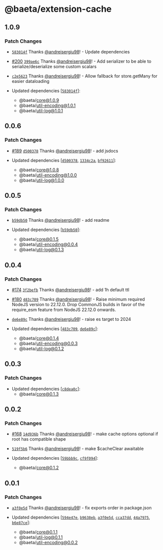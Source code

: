 # @baeta/extension-cache

## 1.0.9

### Patch Changes

- [`583014f`](https://github.com/andreisergiu98/baeta/commit/583014f0bac810b25d9a8226bda2df4c9039f5e3) Thanks [@andreisergiu98](https://github.com/andreisergiu98)! - Update dependencies

- [#200](https://github.com/andreisergiu98/baeta/pull/200) [`399ae6c`](https://github.com/andreisergiu98/baeta/commit/399ae6c285d679c6886ab5181cd72461ee646019) Thanks [@andreisergiu98](https://github.com/andreisergiu98)! - Add serializer to be able to serialize/deserialize some custom scalars

- [`c2e5623`](https://github.com/andreisergiu98/baeta/commit/c2e5623819c1b2b6069ab0663b5c5ad4e09e81b5) Thanks [@andreisergiu98](https://github.com/andreisergiu98)! - Allow fallback for store.getMany for easier dataloading

- Updated dependencies [[`583014f`](https://github.com/andreisergiu98/baeta/commit/583014f0bac810b25d9a8226bda2df4c9039f5e3)]:
  - @baeta/core@1.0.9
  - @baeta/util-encoding@1.0.1
  - @baeta/util-log@1.0.1

## 0.0.6

### Patch Changes

- [#189](https://github.com/andreisergiu98/baeta/pull/189) [`d500378`](https://github.com/andreisergiu98/baeta/commit/d500378198e0a9c48298c4242913bca8ad348228) Thanks [@andreisergiu98](https://github.com/andreisergiu98)! - add jsdocs

- Updated dependencies [[`d500378`](https://github.com/andreisergiu98/baeta/commit/d500378198e0a9c48298c4242913bca8ad348228), [`1334c2a`](https://github.com/andreisergiu98/baeta/commit/1334c2a866676c88f0f3d380b22133d81c4e98bc), [`bf92611`](https://github.com/andreisergiu98/baeta/commit/bf9261183eb05f35a54145671c4c6890a5912a34)]:
  - @baeta/core@1.0.8
  - @baeta/util-encoding@1.0.0
  - @baeta/util-log@1.0.0

## 0.0.5

### Patch Changes

- [`b59db50`](https://github.com/andreisergiu98/baeta/commit/b59db501a83275ab2d964933080e688a3a5d8820) Thanks [@andreisergiu98](https://github.com/andreisergiu98)! - add readme

- Updated dependencies [[`b59db50`](https://github.com/andreisergiu98/baeta/commit/b59db501a83275ab2d964933080e688a3a5d8820)]:
  - @baeta/core@0.1.5
  - @baeta/util-encoding@0.0.4
  - @baeta/util-log@0.1.3

## 0.0.4

### Patch Changes

- [#174](https://github.com/andreisergiu98/baeta/pull/174) [`3f2befb`](https://github.com/andreisergiu98/baeta/commit/3f2befbb4b645e2970727482e970c4e78f0ed598) Thanks [@andreisergiu98](https://github.com/andreisergiu98)! - add 1h default ttl

- [#180](https://github.com/andreisergiu98/baeta/pull/180) [`483c709`](https://github.com/andreisergiu98/baeta/commit/483c70932f815fd114732c00b74f9488d7924c72) Thanks [@andreisergiu98](https://github.com/andreisergiu98)! - Raise minimum required NodeJS version to 22.12.0. Drop CommonJS builds in favor of the require_esm feature from NodeJS 22.12.0 onwards.

- [`de6e89c`](https://github.com/andreisergiu98/baeta/commit/de6e89c1b592e280967c73a4137d24ee56ef1857) Thanks [@andreisergiu98](https://github.com/andreisergiu98)! - raise es target to 2024

- Updated dependencies [[`483c709`](https://github.com/andreisergiu98/baeta/commit/483c70932f815fd114732c00b74f9488d7924c72), [`de6e89c`](https://github.com/andreisergiu98/baeta/commit/de6e89c1b592e280967c73a4137d24ee56ef1857)]:
  - @baeta/core@0.1.4
  - @baeta/util-encoding@0.0.3
  - @baeta/util-log@0.1.2

## 0.0.3

### Patch Changes

- Updated dependencies [[`c8dea0c`](https://github.com/andreisergiu98/baeta/commit/c8dea0c6a7824039cf4de13a8d2c0b1682ea3d02)]:
  - @baeta/core@0.1.3

## 0.0.2

### Patch Changes

- [#168](https://github.com/andreisergiu98/baeta/pull/168) [`14d936b`](https://github.com/andreisergiu98/baeta/commit/14d936b50b606ed748c9414faf1365824c0cc10f) Thanks [@andreisergiu98](https://github.com/andreisergiu98)! - make cache options optional if root has compatible shape

- [`519f5b6`](https://github.com/andreisergiu98/baeta/commit/519f5b675309cf9d111979cc0bc4e80cc3b9f455) Thanks [@andreisergiu98](https://github.com/andreisergiu98)! - make $cacheClear awaitable

- Updated dependencies [[`59bbb9c`](https://github.com/andreisergiu98/baeta/commit/59bbb9c4baaf716f27dc251fe7aeb0231e6c5321), [`cf9f094`](https://github.com/andreisergiu98/baeta/commit/cf9f09468f84d99b069eb0f55e1fc207e2a41dd8)]:
  - @baeta/core@0.1.2

## 0.0.1

### Patch Changes

- [`a3f0e5d`](https://github.com/andreisergiu98/baeta/commit/a3f0e5d03fc9ef21a87d3ec6bf264d0e9707636a) Thanks [@andreisergiu98](https://github.com/andreisergiu98)! - fix exports order in package.json

- Updated dependencies [[`594e47e`](https://github.com/andreisergiu98/baeta/commit/594e47e9ddb0ba7fdb975c48cd8df3af130b5c9e), [`b9638eb`](https://github.com/andreisergiu98/baeta/commit/b9638eb9fb713507efa9821b4f04cc7896a997b1), [`a3f0e5d`](https://github.com/andreisergiu98/baeta/commit/a3f0e5d03fc9ef21a87d3ec6bf264d0e9707636a), [`cca37dd`](https://github.com/andreisergiu98/baeta/commit/cca37dd7135a2852f1f6e287c46911306bdc8da0), [`44a7975`](https://github.com/andreisergiu98/baeta/commit/44a7975a65a1903d2e1aec27d55fed23f193187b), [`b6e87ce`](https://github.com/andreisergiu98/baeta/commit/b6e87ce347406164a9c0fca49172f1d5d4f50f74)]:
  - @baeta/core@0.1.1
  - @baeta/util-log@0.1.1
  - @baeta/util-encoding@0.0.2
